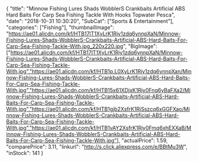{
	"title": "Minnow Fishing Lures Shads WobblerS Crankbaits Artificial ABS Hard Baits For Carp Sea Fishing Tackle With Hooks Topwater Pesca",
	"date": "2018-10-31 10:30:20",
	"SubCat": ["Sports & Entertainment"],
	"categories": ["Fishing"],
	"thumbnailImage": "https://ae01.alicdn.com/kf/HTB17lT1XyLrK1Rjy1zdq6ynnpXaN/Minnow-Fishing-Lures-Shads-WobblerS-Crankbaits-Artificial-ABS-Hard-Baits-For-Carp-Sea-Fishing-Tackle-With.jpg_220x220.jpg",
	"BigImage": ["https://ae01.alicdn.com/kf/HTB17lT1XyLrK1Rjy1zdq6ynnpXaN/Minnow-Fishing-Lures-Shads-WobblerS-Crankbaits-Artificial-ABS-Hard-Baits-For-Carp-Sea-Fishing-Tackle-With.jpg","https://ae01.alicdn.com/kf/HTB1p.L0XyLrK1Rjy1zdq6ynnpXan/Minnow-Fishing-Lures-Shads-WobblerS-Crankbaits-Artificial-ABS-Hard-Baits-For-Carp-Sea-Fishing-Tackle-With.jpg","https://ae01.alicdn.com/kf/HTB15x61XDjxK1Rjy0Fnq6yBaFXa2/Minnow-Fishing-Lures-Shads-WobblerS-Crankbaits-Artificial-ABS-Hard-Baits-For-Carp-Sea-Fishing-Tackle-With.jpg","https://ae01.alicdn.com/kf/HTB1gjb2XsfrK1RjSszcq6xGGFXao/Minnow-Fishing-Lures-Shads-WobblerS-Crankbaits-Artificial-ABS-Hard-Baits-For-Carp-Sea-Fishing-Tackle-With.jpg","https://ae01.alicdn.com/kf/HTB1vAY2XsfrK1Rjy0Fmq6xhEXXaB/Minnow-Fishing-Lures-Shads-WobblerS-Crankbaits-Artificial-ABS-Hard-Baits-For-Carp-Sea-Fishing-Tackle-With.jpg"],
	"actualPrice": 1.59,
	"comparePrice": 3.11,
	"linkurl": "http://s.click.aliexpress.com/e/BBtMu3W",
	"inStock": 141
}
